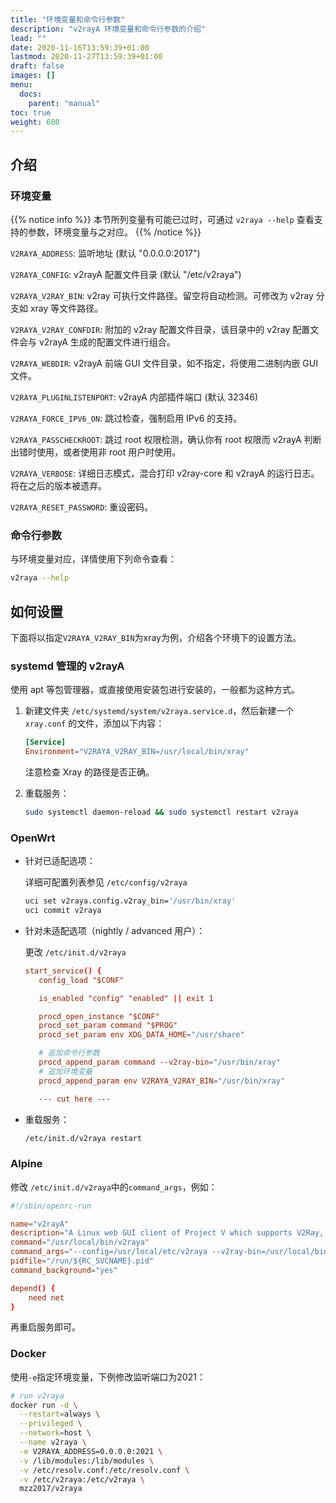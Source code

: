 ```yaml
---
title: "环境变量和命令行参数"
description: "v2rayA 环境变量和命令行参数的介绍"
lead: ""
date: 2020-11-16T13:59:39+01:00
lastmod: 2020-11-27T13:59:39+01:00
draft: false
images: []
menu:
  docs:
    parent: "manual"
toc: true
weight: 600
---
```


## 介绍

### 环境变量

{{% notice info %}}
本节所列变量有可能已过时，可通过 `v2raya --help` 查看支持的参数，环境变量与之对应。
{{% /notice %}}

`V2RAYA_ADDRESS`: 监听地址 (默认 "0.0.0.0:2017")

`V2RAYA_CONFIG`: v2rayA 配置文件目录 (默认 "/etc/v2raya")

`V2RAYA_V2RAY_BIN`: v2ray 可执行文件路径。留空将自动检测。可修改为 v2ray 分支如 xray 等文件路径。

`V2RAYA_V2RAY_CONFDIR`: 附加的 v2ray 配置文件目录，该目录中的 v2ray 配置文件会与 v2rayA 生成的配置文件进行组合。

`V2RAYA_WEBDIR`: v2rayA 前端 GUI 文件目录，如不指定，将使用二进制内嵌 GUI 文件。

`V2RAYA_PLUGINLISTENPORT`: v2rayA 内部插件端口 (默认 32346)

`V2RAYA_FORCE_IPV6_ON`: 跳过检查，强制启用 IPv6 的支持。

`V2RAYA_PASSCHECKROOT`: 跳过 root 权限检测，确认你有 root 权限而 v2rayA 判断出错时使用，或者使用非 root 用户时使用。

`V2RAYA_VERBOSE`: 详细日志模式，混合打印 v2ray-core 和 v2rayA 的运行日志。将在之后的版本被遗弃。

`V2RAYA_RESET_PASSWORD`: 重设密码。

### 命令行参数

与环境变量对应，详情使用下列命令查看：

```bash
v2raya --help
```

## 如何设置

下面将以指定`V2RAYA_V2RAY_BIN`为xray为例，介绍各个环境下的设置方法。

### systemd 管理的 v2rayA

使用 apt 等包管理器，或直接使用安装包进行安装的，一般都为这种方式。

1. 新建文件夹 `/etc/systemd/system/v2raya.service.d`，然后新建一个 `xray.conf` 的文件，添加以下内容：

   ```conf
   [Service]
   Environment="V2RAYA_V2RAY_BIN=/usr/local/bin/xray"
   ```

   注意检查 Xray 的路径是否正确。

2. 重载服务：

   ```bash
   sudo systemctl daemon-reload && sudo systemctl restart v2raya
   ```

### OpenWrt

- 针对已适配选项：

   详细可配置列表参见 `/etc/config/v2raya`

   ```bash
   uci set v2raya.config.v2ray_bin='/usr/bin/xray'
   uci commit v2raya
   ```

- 针对未适配选项（nightly / advanced 用户）：

   更改 `/etc/init.d/v2raya`

   ```conf
   start_service() {
      config_load "$CONF"

      is_enabled "config" "enabled" || exit 1

      procd_open_instance "$CONF"
      procd_set_param command "$PROG"
      procd_set_param env XDG_DATA_HOME="/usr/share"

      # 追加命令行参数
      procd_append_param command --v2ray-bin="/usr/bin/xray"
      # 追加环境变量
      procd_append_param env V2RAYA_V2RAY_BIN="/usr/bin/xray"

      --- cut here ---
   ```

- 重载服务：

   ```bash
   /etc/init.d/v2raya restart
   ```

### Alpine

修改 `/etc/init.d/v2raya`中的`command_args`，例如：

```conf
#!/sbin/openrc-run

name="v2rayA"
description="A Linux web GUI client of Project V which supports V2Ray, Xray, SS, SSR, Trojan and Pingtunnel"
command="/usr/local/bin/v2raya"
command_args="--config=/usr/local/etc/v2raya --v2ray-bin=/usr/local/bin/xray"
pidfile="/run/${RC_SVCNAME}.pid"
command_background="yes"

depend() {
    need net
}
```

再重启服务即可。

### Docker

使用`-e`指定环境变量，下例修改监听端口为2021：

```bash
# run v2raya
docker run -d \
  --restart=always \
  --privileged \
  --network=host \
  --name v2raya \
  -e V2RAYA_ADDRESS=0.0.0.0:2021 \
  -v /lib/modules:/lib/modules \
  -v /etc/resolv.conf:/etc/resolv.conf \
  -v /etc/v2raya:/etc/v2raya \
  mzz2017/v2raya
```

